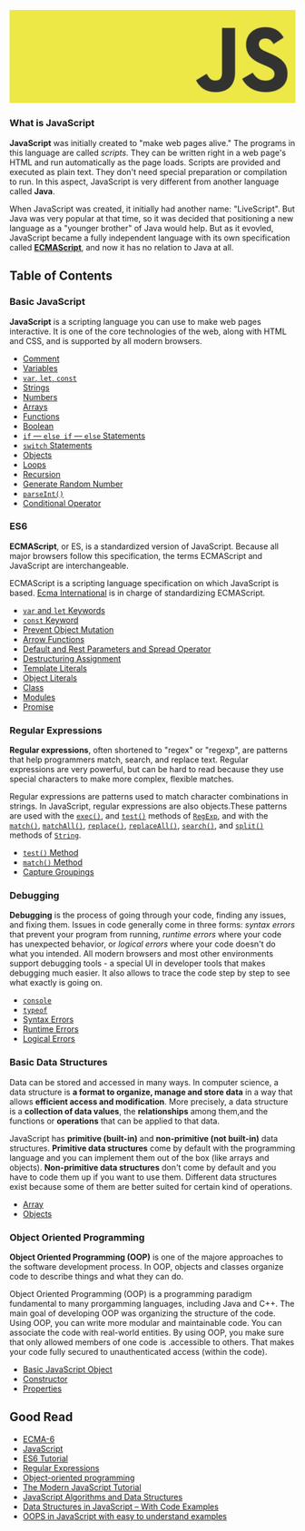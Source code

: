 ![javascript-header](../assets/img/javascript-header.png)

### What is JavaScript
**JavaScript** was initially created to "make web pages alive." The programs in this language are called *scripts*. They can be written right in a web page's HTML and run automatically as the page loads. Scripts are provided and executed as plain text. They don't need special preparation or compilation to run. In this aspect, JavaScript is very different from another language called **Java**.

When JavaScript was created, it initially had another name: "LiveScript". But Java was very popular at that time, so it was decided that positioning a new language as a "younger brother" of Java would help. But as it evovled, JavaScript became a fully independent language with its own specification called [**ECMAScript**](http://en.wikipedia.org/wiki/ECMAScript), and now it has no relation to Java at all.

## Table of Contents

### Basic JavaScript

**JavaScript** is a scripting language you can use to make web pages interactive. It is one of the core technologies of the web, along with HTML and CSS, and is supported by all modern browsers.

* [Comment](basics/comment-variables.md#comment)
* [Variables](basics/comment-variables.md#variables)
* [`var`, `let`, `const`](basics/var-let-const.md)
* [Strings](basics/string.md)
* [Numbers](basics/numbers.md)
* [Arrays](basics/array.md)
* [Functions](basics/functions.md)
* [Boolean](basics/boolean.md)
* [`if` — `else if` — `else` Statements](basics/if-else-if.md)
* [`switch` Statements](basics/swtich.md)
* [Objects](basics/objects.md)
* [Loops](basics/loops.md)
* [Recursion](basics/recursion.md)
* [Generate Random Number](basics/generate-random.md)
* [`parseInt()`](basics/parseInt.md)
* [Conditional Operator](basics/conditional-operator.md)

### ES6

**ECMAScript**, or ES, is a standardized version of JavaScript. Because all major browsers follow this specification, the terms ECMAScript and JavaScript are interchangeable.

ECMAScript is a scripting language specification on which JavaScript is based. [Ecma International](https://www.ecma-international.org/) is in charge of standardizing ECMAScript.

* [`var` and `let` Keywords](es6/var-let.md)
* [`const` Keyword](es6/const.md)
* [Prevent Object Mutation](es6/object-mutation.md)
* [Arrow Functions](es6/arrow-functions.md)
* [Default and Rest Parameters and Spread Operator](es6/functions.md)
* [Destructuring Assignment](es6/destructuring-assignment.md)
* [Template Literals](es6/template-literals.md)
* [Object Literals](es6/object-literals.md)
* [Class](es6/class.md)
* [Modules](es6/modules.md)
* [Promise](es6/promise.md)

### Regular Expressions
**Regular expressions**, often shortened to "regex" or "regexp", are patterns that help programmers match, search, and replace text. Regular expressions are very powerful, but can be hard to read because they use special characters to make more complex, flexible matches.

Regular expressions are patterns used to match character combinations in strings. In JavaScript, regular expressions are also objects.These patterns are used with the [`exec()`](https://developer.mozilla.org/en-US/docs/Web/JavaScript/Reference/Global_Objects/RegExp/exec), and [`test()`](https://developer.mozilla.org/en-US/docs/Web/JavaScript/Reference/Global_Objects/RegExp/test) methods of [`RegExp`](https://developer.mozilla.org/en-US/docs/Web/JavaScript/Reference/Global_Objects/RegExp), and with the [`match()`](https://developer.mozilla.org/en-US/docs/Web/JavaScript/Reference/Global_Objects/String/match), [`matchAll()`](https://developer.mozilla.org/en-US/docs/Web/JavaScript/Reference/Global_Objects/String/matchAll), [`replace()`](https://developer.mozilla.org/en-US/docs/Web/JavaScript/Reference/Global_Objects/String/replace), [`replaceAll()`](https://developer.mozilla.org/en-US/docs/Web/JavaScript/Reference/Global_Objects/String/replaceAll), [`search()`](https://developer.mozilla.org/en-US/docs/Web/JavaScript/Reference/Global_Objects/String/search), and [`split()`](https://developer.mozilla.org/en-US/docs/Web/JavaScript/Reference/Global_Objects/String/split) methods of [`String`](https://developer.mozilla.org/en-US/docs/Web/JavaScript/Reference/Global_Objects/String).

* [`test()` Method](regex/test-method.md)
* [`match()` Method](regex/match-method.md)
* [Capture Groupings](regex/capture-group.md)

### Debugging
**Debugging** is the process of going through your code, finding any issues, and fixing them. Issues in code generally come in three forms: *syntax errors* that prevent your program from running, *runtime errors* where your code has unexpected behavior, or *logical errors* where your code doesn't do what you intended. All modern browsers and most other environments support debugging tools - a special UI in developer tools that makes debugging much easier. It also allows to trace the code step by step to see what exactly is going on.

* [`console`](debugging/console.md)
* [`typeof`](debugging/typeof.md)
* [Syntax Errors](debugging/syntax-errors.md)
* [Runtime Errors](debugging/runtime-errors.md)
* [Logical Errors](debugging/logical-errors.md)

### Basic Data Structures
Data can be stored and accessed in many ways. In computer science, a data structure is **a format to organize, manage and store data** in a way that allows **efficient access and modification**. More precisely, a data structure is a **collection of data values**, the **relationships** among them,and the functions or **operations** that can be applied to that data.

JavaScript has **primitive (built-in)** and **non-primitive (not built-in)** data structures. **Primitive data structures** come by default with the programming language and you can implement them out of the box (like arrays and objects). **Non-primitive data structures** don't come by default and you have to code them up if you want to use them. Different data structures exist because some of them are better suited for certain kind of operations.

* [Array](data-structures/array.md)
* [Objects](data-structures/objects.md)

### Object Oriented Programming
**Object Oriented Programming (OOP)** is one of the majore approaches to the software development process. In OOP, objects and classes organize code to describe things and what they can do.

Object Oriented Programming (OOP) is a programming paradigm fundamental to many prorgamming languages, including Java and C++. The main goal of developing OOP was organizing the structure of the code. Using OOP, you can write more modular and maintainable code. You can associate the code with real-world entities. By using OOP, you make sure that only allowed members of one code is .accessible to others. That makes your code fully secured to unauthenticated access (within the code).

* [Basic JavaScript Object](oop/object.md)
* [Constructor](oop/constructor.md)
* [Properties](oop/properties.md)

## Good Read
* [ECMA-6](https://www.ecma-international.org/publications-and-standards/standards/ecma-6/)
* [JavaScript](https://developer.mozilla.org/en-US/docs/Web/JavaScript)
* [ES6 Tutorial](https://www.javascripttutorial.net/es6/)
* [Regular Expressions](https://developer.mozilla.org/en-US/docs/Web/JavaScript/Guide/Regular_Expressions)
* [Object-oriented programming](https://developer.mozilla.org/en-US/docs/Learn/JavaScript/Objects/Object-oriented_programming)
* [The Modern JavaScript Tutorial](https://javascript.info/)
* [JavaScript Algorithms and Data Structures](https://www.freecodecamp.org/learn/javascript-algorithms-and-data-structures/)
* [Data Structures in JavaScript – With Code Examples](https://www.freecodecamp.org/news/data-structures-in-javascript-with-examples/)
* [OOPS in JavaScript with easy to understand examples](https://dev.to/nehal_mahida/oops-in-javascript-with-easy-to-understand-examples-2ppn)